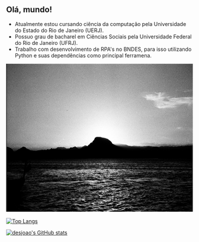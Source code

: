 ## Olá, mundo!

- Atualmente estou cursando ciência da computação pela Universidade do Estado do Rio de Janeiro (UERJ). 
- Possuo grau de bacharel em Ciências Sociais pela Universidade Federal do Rio de Janeiro (UFRJ).
- Trabalho com desenvolvimento de RPA's no BNDES, para isso utilizando Python e suas dependências como principal ferramena.

<center>
<img src='img/imagem_readme.jpg' height= '400' width='640'></img>
</center>

[![Top Langs](https://github-readme-stats.vercel.app/api/top-langs/?username=desjoao&show_icons=true&theme=dark)](https://github.com/anuraghazra/github-readme-stats)

[![desjoao's GitHub stats](https://github-readme-stats.vercel.app/api?username=desjoao&layout=compact&show_icons=true&theme=dark)](https://github.com/anuraghazra/github-readme-stats)
